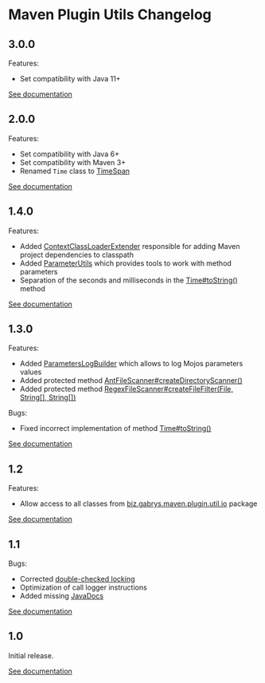 # Maven Plugin Utils Changelog

## 3.0.0
Features:
* Set compatibility with Java 11+

[See documentation](https://gabrysbiz.github.io/maven-plugin-utils/LATEST/)

## 2.0.0
Features:
* Set compatibility with Java 6+
* Set compatibility with Maven 3+
* Renamed `Time` class to [TimeSpan](https://gabrysbiz.github.io/maven-plugin-utils/2.0.0/apidocs/index.html?biz/gabrys/maven/plugin/util/timer/TimeSpan.html)

[See documentation](https://gabrysbiz.github.io/maven-plugin-utils/2.0.0/)

## 1.4.0
Features:
* Added [ContextClassLoaderExtender](https://gabrysbiz.github.io/maven-plugin-utils/1.4.0/apidocs/index.html?biz/gabrys/maven/plugin/util/classpath/ContextClassLoaderExtender.html) responsible for adding Maven project dependencies to classpath
* Added [ParameterUtils](https://gabrysbiz.github.io/maven-plugin-utils/1.4.0/apidocs/index.html?biz/gabrys/maven/plugin/util/parameter/ParameterUtils.html) which provides tools to work with method parameters
* Separation of the seconds and milliseconds in the [Time#toString()](https://gabrysbiz.github.io/maven-plugin-utils/1.4.0/apidocs/index.html?biz/gabrys/maven/plugin/util/timer/Time.html) method

[See documentation](https://gabrysbiz.github.io/maven-plugin-utils/1.4.0/)

## 1.3.0
Features:
* Added [ParametersLogBuilder](https://gabrysbiz.github.io/maven-plugin-utils/1.3.0/apidocs/index.html?biz/gabrys/maven/plugin/util/parameter/ParametersLogBuilder.html) which allows to log Mojos parameters values
* Added protected method [AntFileScanner#createDirectoryScanner()](https://gabrysbiz.github.io/maven-plugin-utils/1.3.0/apidocs/index.html?biz/gabrys/maven/plugin/util/io/AntFileScanner.html)
* Added protected method [RegexFileScanner#createFileFilter(File, String[], String[])](https://gabrysbiz.github.io/maven-plugin-utils/1.3.0/apidocs/index.html?biz/gabrys/maven/plugin/util/io/RegexFileScanner.html)

Bugs:
* Fixed incorrect implementation of method [Time#toString()](https://gabrysbiz.github.io/maven-plugin-utils/1.3.0/apidocs/index.html?biz/gabrys/maven/plugin/util/timer/Time.html)

[See documentation](https://gabrysbiz.github.io/maven-plugin-utils/1.3.0/)

## 1.2
Features:
* Allow access to all classes from [biz.gabrys.maven.plugin.util.io](https://gabrysbiz.github.io/maven-plugin-utils/1.2/apidocs/index.html?biz/gabrys/maven/plugin/util/io/package-summary.html) package

[See documentation](https://gabrysbiz.github.io/maven-plugin-utils/1.2/)

## 1.1
Bugs:
* Corrected [double-checked locking](https://en.wikipedia.org/wiki/Double-checked_locking)
* Optimization of call logger instructions
* Added missing [JavaDocs](https://gabrysbiz.github.io/maven-plugin-utils/1.1/apidocs/)

[See documentation](https://gabrysbiz.github.io/maven-plugin-utils/1.1/)

## 1.0
Initial release.

[See documentation](https://gabrysbiz.github.io/maven-plugin-utils/1.0/)